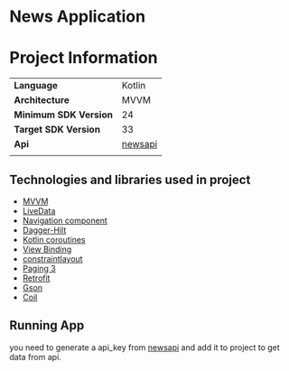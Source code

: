 # News Application

# Project Information

|||
--- | ---
**Language** | Kotlin
**Architecture** | MVVM
**Minimum SDK Version** | 24
**Target SDK Version** | 33
**Api** | [newsapi](https://newsapi.org/)
|||

## Technologies and libraries used in project
* [MVVM](https://developer.android.com/topic/architecture)
* [LiveData](https://developer.android.com/topic/libraries/architecture/livedata)
* [Navigation component](https://developer.android.com/guide/navigation)
* [Dagger-Hilt](https://developer.android.com/training/dependency-injection)
* [Kotlin coroutines](https://developer.android.com/kotlin/coroutines)
* [View Binding](https://developer.android.com/topic/libraries/view-binding)
* [constraintlayout](https://developer.android.com/training/constraint-layout)
* [Paging 3](https://developer.android.com/topic/libraries/architecture/paging/v3-overview)
* [Retrofit](https://square.github.io/retrofit/)
* [Gson](https://github.com/google/gson)
* [Coil](https://github.com/coil-kt/coil)

## Running App
you need to generate a api_key from [newsapi](https://newsapi.org/) and add it to project to get data from api.
